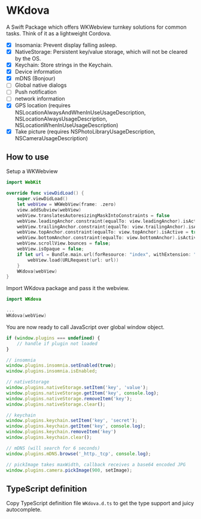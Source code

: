 # WKdova

A Swift Package which offers WKWebview turnkey solutions for common tasks. Think of it as a lightweight Cordova.

- [x] Insomania: Prevent display falling asleep.
- [x] NativeStorage: Persistent key/value storage, which will not be cleared by the OS.
- [x] Keychain: Store strings in the Keychain.
- [x] Device information
- [x] mDNS (Bonjour)
- [ ] Global native dialogs
- [ ] Push notification
- [ ] network information
- [X] GPS location (requires NSLocationAlwaysAndWhenInUseUsageDescription, NSLocationAlwaysUsageDescription, NSLocationWhenInUseUsageDescription)
- [x] Take picture (requires NSPhotoLibraryUsageDescription, NSCameraUsageDescription)

## How to use

Setup a WKWebview

```swift
import WebKit

override func viewDidLoad() {
	super.viewDidLoad()
	let webView = WKWebView(frame: .zero)
	view.addSubview(webView)
	webView.translatesAutoresizingMaskIntoConstraints = false
	webView.leadingAnchor.constraint(equalTo: view.leadingAnchor).isActive = true
	webView.trailingAnchor.constraint(equalTo: view.trailingAnchor).isActive = true
	webView.topAnchor.constraint(equalTo: view.topAnchor).isActive = true
	webView.bottomAnchor.constraint(equalTo: view.bottomAnchor).isActive = true
	webView.scrollView.bounces = false;
	webView.isOpaque = false;
	if let url = Bundle.main.url(forResource: "index", withExtension: "html", subdirectory: "") {
		webView.load(URLRequest(url: url))
	}
	WKdova(webView)
}
```


Import WKdova package and pass it the webview.

```swift
import WKdova

...
WKdova(webView)
```

You are now ready to call JavaScript over global window object.

```js
if (window.plugins === undefined) {
	// handle if plugin not loaded
}

// insomnia
window.plugins.insomnia.setEnabled(true);
window.plugins.insomnia.isEnabled;

// nativeStorage
window.plugins.nativeStorage.setItem('key', 'value');
window.plugins.nativeStorage.getItem('key', console.log);
window.plugins.nativeStorage.removeItem('key');
window.plugins.nativeStorage.clear();

// keychain
window.plugins.keychain.setItem('key', 'secret');
window.plugins.keychain.getItem('key', console.log);
window.plugins.keychain.removeItem('key')
window.plugins.keychain.clear();

// mDNS (will search for 6 seconds)
window.plugins.mDNS.browse('_http._tcp', console.log);

// pickImage takes maxWidth, callback receives a base64 encoded JPG
window.plugins.camera.pickImage(900, setImage);
```

## TypeScript definition
Copy TypeScript definition file `WKdova.d.ts` to get the type support and juicy autocomplete.
